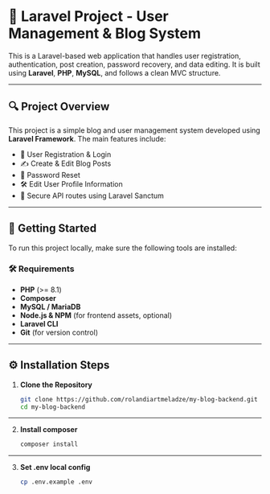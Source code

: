 # 📌 Laravel Project - User Management & Blog System

This is a Laravel-based web application that handles user registration, authentication, post creation, password recovery, and data editing. It is built using **Laravel**, **PHP**, **MySQL**, and follows a clean MVC structure.

---

## 🔍 Project Overview

This project is a simple blog and user management system developed using **Laravel Framework**. The main features include:

- 🔐 User Registration & Login
- ✍️ Create & Edit Blog Posts
- 🔄 Password Reset
- 🛠️ Edit User Profile Information
- 🧩 Secure API routes using Laravel Sanctum

---

## 🚀 Getting Started

To run this project locally, make sure the following tools are installed:

### 🛠️ Requirements

- **PHP** (>= 8.1)
- **Composer**
- **MySQL / MariaDB**
- **Node.js & NPM** (for frontend assets, optional)
- **Laravel CLI**
- **Git** (for version control)

---

## ⚙️ Installation Steps

1. **Clone the Repository**
   ```bash
   git clone https://github.com/rolandiartmeladze/my-blog-backend.git
   cd my-blog-backend
    ```
---

2. **Install composer**
    ```bash
    composer install
     ```
---

3.  **Set .env local config**
    ```bash
    cp .env.example .env

    ```